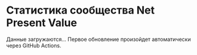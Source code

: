 # Статистика сообщества Net Present Value

Данные загружаются... Первое обновление произойдет автоматически через GitHub Actions.